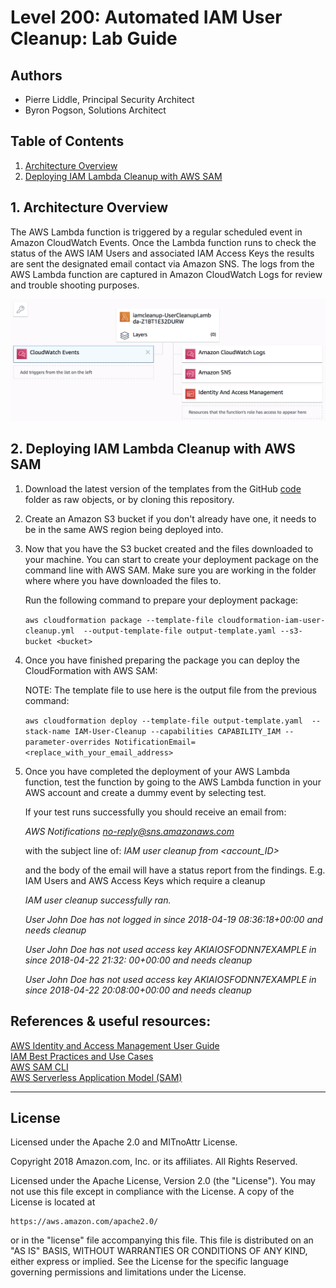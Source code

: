# Level 200: Automated IAM User Cleanup: Lab Guide

## Authors
- Pierre Liddle, Principal Security Architect
- Byron Pogson, Solutions Architect

## Table of Contents
1. [Architecture Overview](#overview)
2. [Deploying IAM Lambda Cleanup with AWS SAM](#Lambda_IAM_Cleanup)

## 1. Architecture Overview <a name="overview"></a>
The AWS Lambda function is triggered by a regular scheduled event in Amazon CloudWatch Events.
Once the Lambda function runs to check the status of the AWS IAM Users and associated IAM Access Keys the results are sent the designated email contact via Amazon SNS.
The logs from the AWS Lambda function are captured in Amazon CloudWatch Logs for review and trouble shooting purposes.

![architecture](architecture.png)

## 2. Deploying IAM Lambda Cleanup with AWS SAM <a name="Lambda_IAM_Cleanup"></a>

1. Download the latest version of the templates from the GitHub [code](https://github.com/awslabs/aws-well-architected-labs/tree/master/Security/200_Automated_IAM_User_Cleanup/Code) folder as raw objects, or by cloning this repository.

2. Create an Amazon S3 bucket if you don't already have one, it needs to be in the same AWS region being deployed into.

3. Now that you have the S3 bucket created and the files downloaded to your machine. You can start to create your deployment package on the command line with AWS SAM.
   Make sure you are working in the folder where where you have downloaded the files to.
   
   Run the following command to prepare your deployment package:

     `aws cloudformation package --template-file cloudformation-iam-user-cleanup.yml  --output-template-file output-template.yaml --s3-bucket <bucket>`
     
4. Once you have finished preparing the package you can deploy the CloudFormation with AWS SAM: 

    NOTE: The template file to use here is the output file from the previous command:
 
     `aws cloudformation deploy --template-file output-template.yaml  --stack-name IAM-User-Cleanup --capabilities CAPABILITY_IAM --parameter-overrides NotificationEmail=<replace_with_your_email_address>`
     
5. Once you have completed the deployment of your AWS Lambda function, test the function by going to the AWS Lambda function in your AWS account and create a dummy event by selecting test.

    If your test runs successfully you should receive an email from:
    
    *AWS Notifications <no-reply@sns.amazonaws.com>*
    
    with the subject line of: *IAM user cleanup from <account_ID>*
    
    and the body of the email will have a status report from the findings. E.g. IAM Users and AWS Access Keys which require a cleanup

    *IAM user cleanup successfully ran.*
    
    *User John Doe has not logged in since 2018-04-19 08:36:18+00:00 and needs cleanup*
    
    *User John Doe has not used access key AKIAIOSFODNN7EXAMPLE in since 2018-04-22 21:32:  00+00:00 and needs cleanup*
    
    *User John Doe has not used access key AKIAIOSFODNN7EXAMPLE in since 2018-04-22 20:08:00+00:00 and needs cleanup*


## References & useful resources:
[AWS Identity and Access Management User Guide](https://docs.aws.amazon.com/IAM/latest/UserGuide/introduction.html)  
[IAM Best Practices and Use Cases](https://docs.aws.amazon.com/IAM/latest/UserGuide/IAMBestPracticesAndUseCases.html)  
[AWS SAM CLI](https://docs.aws.amazon.com/serverless-application-model/latest/developerguide/serverless-sam-reference.html#serverless-sam-cli)  
[AWS Serverless Application Model (SAM)](https://aws.amazon.com/serverless/sam/)

***

## License
Licensed under the Apache 2.0 and MITnoAttr License. 

Copyright 2018 Amazon.com, Inc. or its affiliates. All Rights Reserved.

Licensed under the Apache License, Version 2.0 (the "License"). You may not use this file except in compliance with the License. A copy of the License is located at

    https://aws.amazon.com/apache2.0/

or in the "license" file accompanying this file. This file is distributed on an "AS IS" BASIS, WITHOUT WARRANTIES OR CONDITIONS OF ANY KIND, either express or implied. See the License for the specific language governing permissions and limitations under the License.


